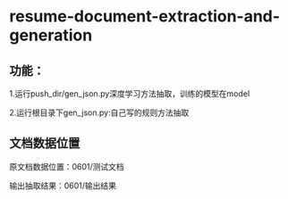 # resume-document-extraction-and-generation

## 功能：

1.运行push_dir/gen_json.py深度学习方法抽取，训练的模型在model

2.运行根目录下gen_json.py:自己写的规则方法抽取

## 文档数据位置

原文档数据位置：0601/测试文档

输出抽取结果：0601/输出结果


